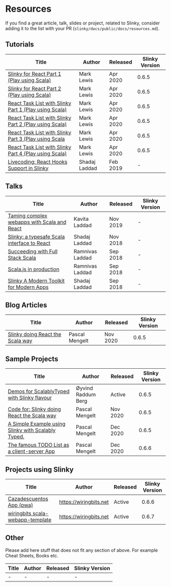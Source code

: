 # Resources
If you find a great article, talk, slides or project, related to Slinky, 
consider adding it to the list with your PR (`slinky/docs/public/docs/resources.md`).

## Tutorials
Title | Author | Released | Slinky Version
--- | --- | --- | --- 
[Slinky for React Part 1 (Play using Scala)](https://www.youtube.com/watch?v=oe14Hq_Uyv8) | Mark Lewis | Apr 2020 | 0.6.5
[Slinky for React Part 2 (Play using Scala)](https://www.youtube.com/watch?v=Bv42oKOWJoI) | Mark Lewis | Apr 2020 | 0.6.5
[React Task List with Slinky Part 1 (Play using Scala)](https://www.youtube.com/watch?v=VHyN-QPCNJo) | Mark Lewis | Apr 2020 | 0.6.5
[React Task List with Slinky Part 2 (Play using Scala)](https://www.youtube.com/watch?v=f0DZ33k2kUQ) | Mark Lewis | Apr 2020 | 0.6.5
[React Task List with Slinky Part 3 (Play using Scala](https://www.youtube.com/watch?v=PsWIqTGtZ0w) | Mark Lewis | Apr 2020 | 0.6.5
[React Task List with Slinky Part 4 (Play using Scala)](https://www.youtube.com/watch?v=f1d2_gkLRCg) | Mark Lewis | Apr 2020 | 0.6.5
[Livecoding: React Hooks Support in Slinky](https://www.youtube.com/watch?v=_VAxrJImF7E) | Shadaj Laddad | Feb 2019 | -

## Talks
Title | Author | Released | Slinky Version
--- | --- | --- | --- 
[Taming complex webapps with Scala and React](https://www.youtube.com/watch?v=pBtsgex2gUE) | Kavita Laddad | Nov 2019 | -
[Slinky: a typesafe Scala interface to React](https://www.youtube.com/watch?v=AkMVfy_86HY) | Shadaj Laddad | Nov 2018 |  -
[Succeeding with Full Stack Scala](https://www.youtube.com/watch?v=G4GQIbzMfjU) | Ramnivas Laddad | Sep 2018 | -
[Scala.js in production](https://www.youtube.com/watch?v=zU5_jXaM2Zs)  | Ramnivas Laddad | Sep 2018 | -
[Slinky A Modern Toolkit for Modern Apps](https://www.youtube.com/watch?v=8QK00wfQDGg) | Shadaj Laddad | Sep 2018 |  -

## Blog Articles
Title | Author | Released | Slinky Version
--- | --- | --- | --- 
[Slinky doing React the Scala way](https://pme123.medium.com/slinky-doing-react-the-scala-way-f78ccf42bf8f) | Pascal Mengelt | Nov 2020 |  0.6.5


## Sample Projects
Title | Author | Released | Slinky Version
--- | --- | --- | --- 
[Demos for ScalablyTyped with Slinky flavour](https://github.com/ScalablyTyped/SlinkyDemos) | Øyvind Raddum Berg | Active | 0.6.5
[Code for: Slinky doing React the Scala way](https://github.com/pme123/slinky-react-tutorial) | Pascal Mengelt | Nov 2020 |  0.6.5
[A Simple Example using Slinky with Scalably Typed.](https://github.com/pme123/scalably-slinky-example) | Pascal Mengelt | Dec 2020 |  0.6.5
[The famous TODO List as a client-server App](https://github.com/pme123/slinky-todos) | Pascal Mengelt | Dec 2020 |  0.6.6


## Projects using Slinky
Title | Author | Released | Slinky Version
--- | --- | --- | --- 
[Cazadescuentos App (pwa)](https://github.com/wiringbits/cazadescuentos/tree/master/pwa) | https://wiringbits.net | Active | 0.6.6
[wiringbits scala-webapp-template](https://github.com/wiringbits/scala-webapp-template) | https://wiringbits.net | Active | 0.6.7

## Other
Please add here stuff that does not fit any section of above. For example Cheat Sheets, Books etc.

Title | Author | Released | Slinky Version
--- | --- | --- | --- 
- | - | - | -

###

